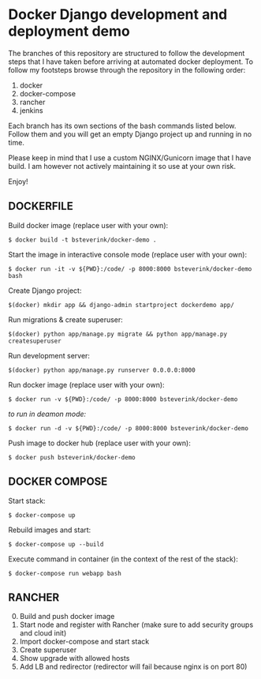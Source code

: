 # Docker Django development and deployment demo

The branches of this repository are structured to follow the development steps that I have taken before arriving at automated 
docker deployment. To follow my footsteps browse through the repository in the following order:

1. docker
2. docker-compose
3. rancher
4. jenkins

Each branch has its own sections of the bash commands listed below. Follow them and you will get an empty Django project
up and running in no time.

Please keep in mind that I use a custom NGINX/Gunicorn image that I have build. I am however not actively maintaining it
so use at your own risk.

Enjoy!


## DOCKERFILE

Build docker image (replace user with your own):

`$ docker build -t bsteverink/docker-demo .`


Start the image in interactive console mode (replace user with your own):

`$ docker run -it -v ${PWD}:/code/ -p 8000:8000 bsteverink/docker-demo bash`


Create Django project:

`$(docker) mkdir app && django-admin startproject dockerdemo app/`


Run migrations & create superuser:

`$(docker) python app/manage.py migrate && python app/manage.py createsuperuser`


Run development server:

`$(docker) python app/manage.py runserver 0.0.0.0:8000`


Run docker image (replace user with your own):

`$ docker run -v ${PWD}:/code/ -p 8000:8000 bsteverink/docker-demo`

_to run in deamon mode:_

`$ docker run -d -v ${PWD}:/code/ -p 8000:8000 bsteverink/docker-demo`


Push image to docker hub (replace user with your own):

`$ docker push bsteverink/docker-demo`


## DOCKER COMPOSE

Start stack:

`$ docker-compose up`


Rebuild images and start:

`$ docker-compose up --build`


Execute command in container (in the context of the rest of the stack):

`$ docker-compose run webapp bash`


## RANCHER

0. Build and push docker image
1. Start node and register with Rancher (make sure to add security groups and cloud init)
2. Import docker-compose and start stack
3. Create superuser
4. Show upgrade with allowed hosts
5. Add LB and redirector (redirector will fail because nginx is on port 80)